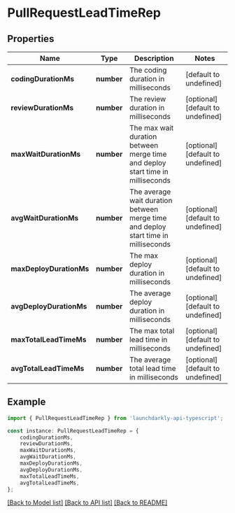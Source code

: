 # PullRequestLeadTimeRep


## Properties

Name | Type | Description | Notes
------------ | ------------- | ------------- | -------------
**codingDurationMs** | **number** | The coding duration in milliseconds | [default to undefined]
**reviewDurationMs** | **number** | The review duration in milliseconds | [optional] [default to undefined]
**maxWaitDurationMs** | **number** | The max wait duration between merge time and deploy start time in milliseconds | [optional] [default to undefined]
**avgWaitDurationMs** | **number** | The average wait duration between merge time and deploy start time in milliseconds | [optional] [default to undefined]
**maxDeployDurationMs** | **number** | The max deploy duration in milliseconds | [optional] [default to undefined]
**avgDeployDurationMs** | **number** | The average deploy duration in milliseconds | [optional] [default to undefined]
**maxTotalLeadTimeMs** | **number** | The max total lead time in milliseconds | [optional] [default to undefined]
**avgTotalLeadTimeMs** | **number** | The average total lead time in milliseconds | [optional] [default to undefined]

## Example

```typescript
import { PullRequestLeadTimeRep } from 'launchdarkly-api-typescript';

const instance: PullRequestLeadTimeRep = {
    codingDurationMs,
    reviewDurationMs,
    maxWaitDurationMs,
    avgWaitDurationMs,
    maxDeployDurationMs,
    avgDeployDurationMs,
    maxTotalLeadTimeMs,
    avgTotalLeadTimeMs,
};
```

[[Back to Model list]](../README.md#documentation-for-models) [[Back to API list]](../README.md#documentation-for-api-endpoints) [[Back to README]](../README.md)
